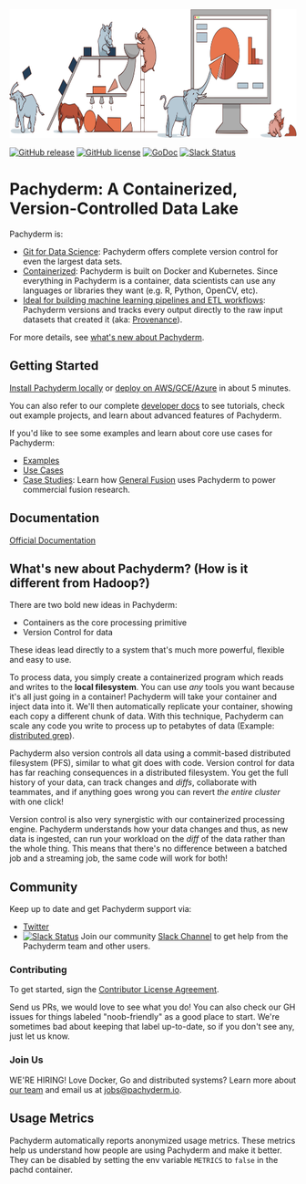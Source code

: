 <img src='doc/pachyderm_factory_gh.png' height='225' title='Pachyderm'> 

[![GitHub release](https://img.shields.io/github/release/pachyderm/pachyderm.svg?style=flat-square)](https://github.com/pachyderm/pachyderm/releases)
[![GitHub license](https://img.shields.io/badge/license-apache-blue.svg)](https://github.com/pachyderm/pachyderm/blob/master/LICENSE)
[![GoDoc](https://godoc.org/github.com/pachyderm/pachyderm?status.svg)](https://godoc.org/github.com/pachyderm/pachyderm/src/client)
[![Slack Status](http://slack.pachyderm.io/badge.svg)](https://pachyderm-users.slack.com/shared_invite/MTM2NTY4MzAwNDM2LTE0ODYxMDMwNjEtNDk1YTU3MjMwMg)

# Pachyderm: A Containerized, Version-Controlled Data Lake

Pachyderm is:

* [Git for Data Science](http://pachyderm.io/pfs.html): Pachyderm offers complete version control for even the largest data sets.
* [Containerized](http://pachyderm.io/pps.html): Pachyderm is built on Docker and Kubernetes. Since everything in Pachyderm is a container, data scientists can use any languages or libraries they want (e.g. R, Python, OpenCV, etc).
* [Ideal for building machine learning pipelines and ETL workflows](http://pachyderm.io/pps.html): Pachyderm versions and tracks every output directly to the raw input datasets that created it (aka: [Provenance](http://pachyderm.readthedocs.io/en/latest/advanced/provenance.html)). 

For more details, see [what's new about Pachyderm](https://github.com/pachyderm/pachyderm/#whats-new-about-pachyderm-how-is-it-different-from-hadoop).

## Getting Started
[Install Pachyderm locally](http://pachyderm.readthedocs.io/en/latest/getting_started/local_installation.html) or [deploy on AWS/GCE/Azure](http://pachyderm.readthedocs.io/en/latest/deployment/deploying_on_the_cloud.html) in about 5 minutes. 

You can also refer to our complete [developer docs](http://pachyderm.readthedocs.io/en/latest) to see tutorials, check out example projects, and learn about advanced features of Pachyderm.

If you'd like to see some examples and learn about core use cases for Pachyderm:
- [Examples](http://pachyderm.readthedocs.io/en/latest/examples/readme.html)
- [Use Cases](http://www.pachyderm.io/use_cases.html)
- [Case Studies](http://www.pachyderm.io/usecases/generalfusion.html): Learn how [General Fusion](http://www.generalfusion.com/) uses Pachyderm to power commercial fusion research.

## Documentation

[Official Documentation](http://pachyderm.readthedocs.io/en/latest/)

## What's new about Pachyderm? (How is it different from Hadoop?)

There are two bold new ideas in Pachyderm:

- Containers as the core processing primitive
- Version Control for data

These ideas lead directly to a system that's much more powerful, flexible and easy to use. 

To process data, you simply create a containerized program which reads and writes to the **local filesystem**. You can use _any_ tools you want because it's all just going in a container! Pachyderm will take your container and inject data into it. We'll then automatically replicate your container, showing each copy a different chunk of data. With this technique, Pachyderm can scale any code you write to process up to petabytes of data (Example: [distributed grep](http://pachyderm.readthedocs.io/en/latest/getting_started/beginner_tutorial.html)).

Pachyderm also version controls all data using a commit-based distributed
filesystem (PFS), similar to what git does with code. Version control for data
has far reaching consequences in a distributed filesystem. You get the full
history of your data, can track changes and _diffs_, collaborate with teammates, and if
anything goes wrong you can revert _the entire cluster_ with one click!

Version control is also very synergistic with our containerized processing
engine. Pachyderm understands how your data changes and thus, as new data
is ingested, can run your workload on the _diff_ of the data rather than the
whole thing. This means that there's no difference between a batched job and
a streaming job, the same code will work for both!

## Community
Keep up to date and get Pachyderm support via:
- [Twitter](http://twitter.com/pachydermio)
- [![Slack Status](http://slack.pachyderm-users.io/badge.svg)](http://slack.pachyderm-users.io) Join our community [Slack Channel](http://slack.pachyderm-users.io) to get help from the Pachyderm team and other users.

### Contributing

To get started, sign the [Contributor License Agreement](https://pachyderm.wufoo.com/forms/pachyderm-contributor-license-agreement).

Send us PRs, we would love to see what you do! You can also check our GH issues for things labeled "noob-friendly" as a good place to start. We're sometimes bad about keeping that label up-to-date, so if you don't see any, just let us know. 

### Join Us

WE'RE HIRING! Love Docker, Go and distributed systems? Learn more about [our team](http://www.pachyderm.io/jobs.html) and email us at jobs@pachyderm.io.

## Usage Metrics

Pachyderm automatically reports anonymized usage metrics. These metrics help us
understand how people are using Pachyderm and make it better.  They can be
disabled by setting the env variable `METRICS` to `false` in the pachd
container.
